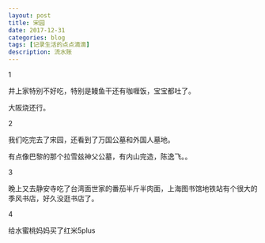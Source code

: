 ```yaml
---
layout: post
title: 宋园
date: 2017-12-31
categories: blog
tags: [记录生活的点点滴滴]
description: 流水账
---
```


1

井上家特别不好吃，特别是鳗鱼干还有咖喱饭，宝宝都吐了。

大阪烧还行。

2

我们吃完去了宋园，还看到了万国公墓和外国人墓地。

有点像巴黎的那个拉雪兹神父公墓，有内山完造，陈逸飞。。

3

晚上又去静安寺吃了台湾面世家的番茄半斤半肉面，上海图书馆地铁站有个很大的季风书店，好久没逛书店了。

4

给水蜜桃妈妈买了红米5plus

